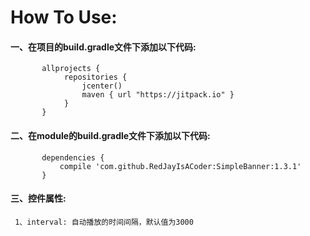 # How To Use:
  #### 一、在项目的build.gradle文件下添加以下代码:
           allprojects {
                repositories {
                    jcenter()
                    maven { url "https://jitpack.io" }
                }
           } 
  #### 二、在module的build.gradle文件下添加以下代码:
           dependencies {
	      	   compile 'com.github.RedJayIsACoder:SimpleBanner:1.3.1'
           }
          
#### 三、控件属性:<br/>
	 1、interval: 自动播放的时间间隔，默认值为3000
           
